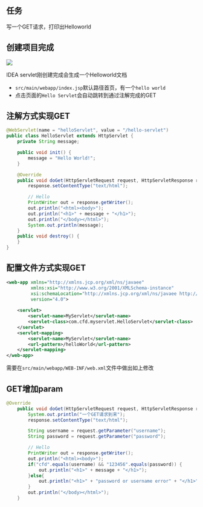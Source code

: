 ## 任务
写一个GET请求，打印出Helloworld
## 创建项目完成
![](http://file.cfd.hhblog.top//myPicture/20241116215943.png)

IDEA servlet刚创建完成会生成一个Helloworld文档
- `src/main/webapp/index.jsp`默认路径首页，有一个`hello world`
- 点击页面的`Hello Servlet`会自动跳转到通过注解完成的GET
## 注解方式实现GET
```java
@WebServlet(name = "helloServlet", value = "/hello-servlet")
public class HelloServlet extends HttpServlet {
    private String message;

    public void init() {
        message = "Hello World!";
    }

    @Override
    public void doGet(HttpServletRequest request, HttpServletResponse response) throws IOException {
        response.setContentType("text/html");

        // Hello
        PrintWriter out = response.getWriter();
        out.println("<html><body>");
        out.println("<h1>" + message + "</h1>");
        out.println("</body></html>");
        System.out.println(message);
    }
    public void destroy() {
    }
}
```

## 配置文件方式实现GET
```xml
<web-app xmlns="http://xmlns.jcp.org/xml/ns/javaee"
         xmlns:xsi="http://www.w3.org/2001/XMLSchema-instance"
         xsi:schemaLocation="http://xmlns.jcp.org/xml/ns/javaee http://xmlns.jcp.org/xml/ns/javaee/web-app_4_0.xsd"
         version="4.0">
    
    <servlet>
        <servlet-name>MyServlet</servlet-name>
        <servlet-class>com.cfd.myservlet.HelloServlet</servlet-class>
    </servlet>
    <servlet-mapping>
        <servlet-name>MyServlet</servlet-name>
        <url-pattern>/helloWorld</url-pattern>
    </servlet-mapping>
</web-app>
```
需要在`src/main/webapp/WEB-INF/web.xml`文件中做出如上修改
## GET增加param
```java
@Override
    public void doGet(HttpServletRequest request, HttpServletResponse response) throws IOException {
        System.out.println("一个GET请求到来");
        response.setContentType("text/html");

        String username = request.getParameter("username");
        String password = request.getParameter("password");

        // Hello
        PrintWriter out = response.getWriter();
        out.println("<html><body>");
        if("cfd".equals(username) && "123456".equals(password)) {
            out.println("<h1>" + message + "</h1>");
        }else{
            out.println("<h1>" + "password or username error" + "</h1>");
        }
        out.println("</body></html>");
    }
```